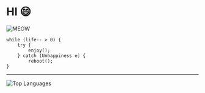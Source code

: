 # HI 😄
![MEOW](https://i.pinimg.com/736x/6b/7f/6b/6b7f6b118ebc01f6e8d8b6e6027398af.jpg)

```
while (life-- > 0) {
    try {
        enjoy();
    } catch (Unhappiness e) {
        reboot();
}
```

---

![Top Languages](https://github-readme-stats.vercel.app/api/top-langs/?username=BrandonYUYU&layout=compact&theme=default)


<!--
**BrandonYUYU/BrandonYUYU** is a ✨ _special_ ✨ repository because its `README.md` (this file) appears on your GitHub profile.

Here are some ideas to get you started:

- 🔭 I’m currently working on ...
- 🌱 I’m currently learning ...
- 👯 I’m looking to collaborate on ...
- 🤔 I’m looking for help with ...
- 💬 Ask me about ...
- 📫 How to reach me: ...
- 😄 Pronouns: ...
- ⚡ Fun fact: ...
-->
